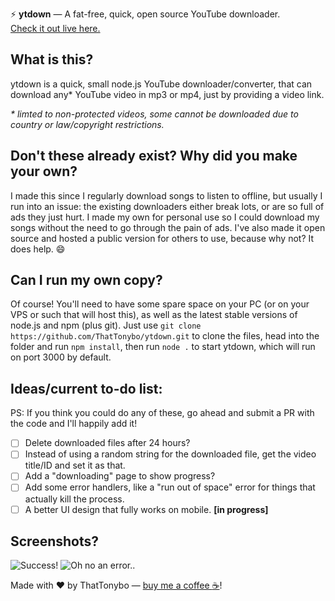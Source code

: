 ⚡ **ytdown** — A fat-free, quick, open source YouTube downloader.  
   [Check it out live here.](https://ytdown.glitch.me)

## What is this?
ytdown is a quick, small node.js YouTube downloader/converter, that can download any* YouTube video in mp3 or mp4, just by providing a video link.  
  
*\* limted to non-protected videos, some cannot be downloaded due to country or law/copyright restrictions.*

## Don't these already exist? Why did you make your own?
I made this since I regularly download songs to listen to offline, but usually I run into an issue: the existing downloaders either break lots, or are so full of ads they just hurt. I made my own for personal use so I could download my songs without the need to go through the pain of ads. I've also made it open source and hosted a public version for others to use, because why not? It does help. :smile:

## Can I run my own copy?
Of course! You'll need to have some spare space on your PC (or on your VPS or such that will host this), as well as the latest stable versions of node.js and npm (plus git). Just use `git clone https://github.com/ThatTonybo/ytdown.git` to clone the files, head into the folder and run `npm install`, then run `node .` to start ytdown, which will run on port 3000 by default.

## Ideas/current to-do list:
PS: If you think you could do any of these, go ahead and submit a PR with the code and I'll happily add it!  
  
- [ ] Delete downloaded files after 24 hours?  
- [ ] Instead of using a random string for the downloaded file, get the video title/ID and set it as that.  
- [ ] Add a "downloading" page to show progress?  
- [ ] Add some error handlers, like a "run out of space" error for things that actually kill the process.  
- [ ] A better UI design that fully works on mobile. **[in progress]**  

## Screenshots?
![Success!](https://i.imgur.com/UL7F30W.png)
![Oh no an error..](https://i.imgur.com/Ef6fCcV.png)

Made with :heart: by ThatTonybo — [buy me a coffee :coffee:](https://paypal.me/tonyboo)!
